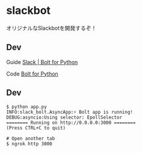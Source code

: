 # slackbot

オリジナルなSlackbotを開発するぞ！

## Dev

Guide [Slack | Bolt for Python](https://slack.dev/bolt-python/tutorial/getting-started)

Code [Bolt for Python](https://github.com/slackapi/bolt-python)

## Dev

```
$ python app.py
INFO:slack_bolt.AsyncApp:⚡️ Bolt app is running!
DEBUG:asyncio:Using selector: EpollSelector
======== Running on http://0.0.0.0:3000 ========
(Press CTRL+C to quit)

# Open another tab
$ ngrok http 3000
```